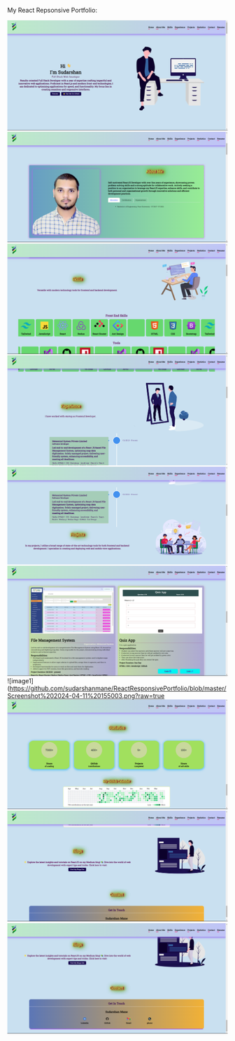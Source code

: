 My React Repsonsive Portfolio:

![image1](https://github.com/sudarshanmane/ReactResponsivePortfolio/blob/master/Screenshot%202024-04-11%20154916.png?raw=true)
![image1](https://github.com/sudarshanmane/ReactResponsivePortfolio/blob/master/Screenshot%202024-04-11%20154930.png?raw=true)
![image1](https://github.com/sudarshanmane/ReactResponsivePortfolio/blob/master/Screenshot%202024-04-11%20154936.png?raw=true)
![image1](https://github.com/sudarshanmane/ReactResponsivePortfolio/blob/master/Screenshot%202024-04-11%20154940.png?raw=true)
![image1](https://github.com/sudarshanmane/ReactResponsivePortfolio/blob/master/Screenshot%202024-04-11%20154946.png?raw=true)
![image1](https://github.com/sudarshanmane/ReactResponsivePortfolio/blob/master/Screenshot%202024-04-11%20154955.png?raw=true)
![image1](https://github.com/sudarshanmane/ReactResponsivePortfolio/blob/master/Screenshot%202024-04-11%20155003.png?raw=true
![image1](https://github.com/sudarshanmane/ReactResponsivePortfolio/blob/master/Screenshot%202024-04-11%20155014.png?raw=true)
![image1](https://github.com/sudarshanmane/ReactResponsivePortfolio/blob/master/Screenshot%202024-04-11%20155019.png?raw=true)
![image1](https://github.com/sudarshanmane/ReactResponsivePortfolio/blob/master/Screenshot%202024-04-11%20155022.png?raw=true)

